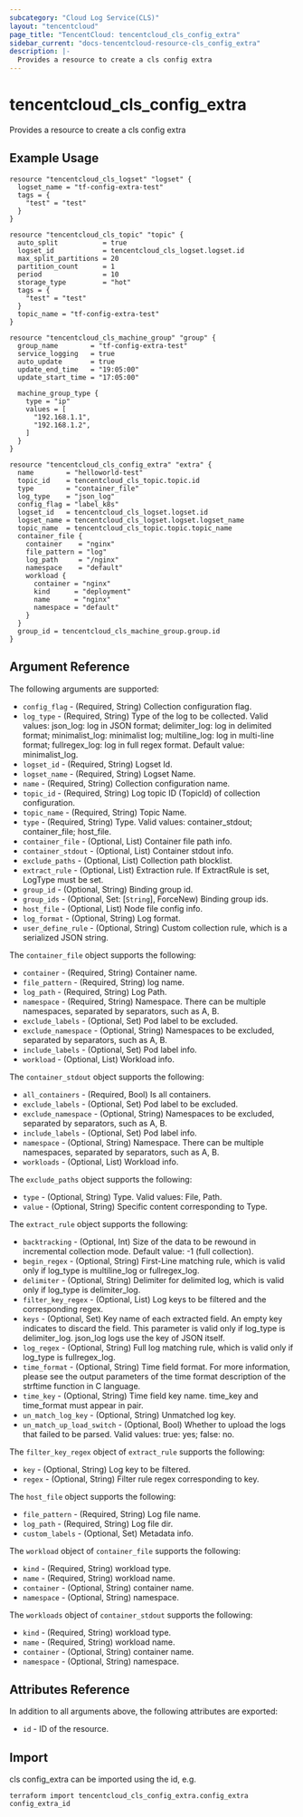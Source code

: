 ```yaml
---
subcategory: "Cloud Log Service(CLS)"
layout: "tencentcloud"
page_title: "TencentCloud: tencentcloud_cls_config_extra"
sidebar_current: "docs-tencentcloud-resource-cls_config_extra"
description: |-
  Provides a resource to create a cls config extra
---
```


# tencentcloud_cls_config_extra

Provides a resource to create a cls config extra

## Example Usage

```hcl
resource "tencentcloud_cls_logset" "logset" {
  logset_name = "tf-config-extra-test"
  tags = {
    "test" = "test"
  }
}

resource "tencentcloud_cls_topic" "topic" {
  auto_split           = true
  logset_id            = tencentcloud_cls_logset.logset.id
  max_split_partitions = 20
  partition_count      = 1
  period               = 10
  storage_type         = "hot"
  tags = {
    "test" = "test"
  }
  topic_name = "tf-config-extra-test"
}

resource "tencentcloud_cls_machine_group" "group" {
  group_name        = "tf-config-extra-test"
  service_logging   = true
  auto_update       = true
  update_end_time   = "19:05:00"
  update_start_time = "17:05:00"

  machine_group_type {
    type = "ip"
    values = [
      "192.168.1.1",
      "192.168.1.2",
    ]
  }
}

resource "tencentcloud_cls_config_extra" "extra" {
  name        = "helloworld-test"
  topic_id    = tencentcloud_cls_topic.topic.id
  type        = "container_file"
  log_type    = "json_log"
  config_flag = "label_k8s"
  logset_id   = tencentcloud_cls_logset.logset.id
  logset_name = tencentcloud_cls_logset.logset.logset_name
  topic_name  = tencentcloud_cls_topic.topic.topic_name
  container_file {
    container    = "nginx"
    file_pattern = "log"
    log_path     = "/nginx"
    namespace    = "default"
    workload {
      container = "nginx"
      kind      = "deployment"
      name      = "nginx"
      namespace = "default"
    }
  }
  group_id = tencentcloud_cls_machine_group.group.id
}
```

## Argument Reference

The following arguments are supported:

* `config_flag` - (Required, String) Collection configuration flag.
* `log_type` - (Required, String) Type of the log to be collected. Valid values: json_log: log in JSON format; delimiter_log: log in delimited format; minimalist_log: minimalist log; multiline_log: log in multi-line format; fullregex_log: log in full regex format. Default value: minimalist_log.
* `logset_id` - (Required, String) Logset Id.
* `logset_name` - (Required, String) Logset Name.
* `name` - (Required, String) Collection configuration name.
* `topic_id` - (Required, String) Log topic ID (TopicId) of collection configuration.
* `topic_name` - (Required, String) Topic Name.
* `type` - (Required, String) Type. Valid values: container_stdout; container_file; host_file.
* `container_file` - (Optional, List) Container file path info.
* `container_stdout` - (Optional, List) Container stdout info.
* `exclude_paths` - (Optional, List) Collection path blocklist.
* `extract_rule` - (Optional, List) Extraction rule. If ExtractRule is set, LogType must be set.
* `group_id` - (Optional, String) Binding group id.
* `group_ids` - (Optional, Set: [`String`], ForceNew) Binding group ids.
* `host_file` - (Optional, List) Node file config info.
* `log_format` - (Optional, String) Log format.
* `user_define_rule` - (Optional, String) Custom collection rule, which is a serialized JSON string.

The `container_file` object supports the following:

* `container` - (Required, String) Container name.
* `file_pattern` - (Required, String) log name.
* `log_path` - (Required, String) Log Path.
* `namespace` - (Required, String) Namespace. There can be multiple namespaces, separated by separators, such as A, B.
* `exclude_labels` - (Optional, Set) Pod label to be excluded.
* `exclude_namespace` - (Optional, String) Namespaces to be excluded, separated by separators, such as A, B.
* `include_labels` - (Optional, Set) Pod label info.
* `workload` - (Optional, List) Workload info.

The `container_stdout` object supports the following:

* `all_containers` - (Required, Bool) Is all containers.
* `exclude_labels` - (Optional, Set) Pod label to be excluded.
* `exclude_namespace` - (Optional, String) Namespaces to be excluded, separated by separators, such as A, B.
* `include_labels` - (Optional, Set) Pod label info.
* `namespace` - (Optional, String) Namespace. There can be multiple namespaces, separated by separators, such as A, B.
* `workloads` - (Optional, List) Workload info.

The `exclude_paths` object supports the following:

* `type` - (Optional, String) Type. Valid values: File, Path.
* `value` - (Optional, String) Specific content corresponding to Type.

The `extract_rule` object supports the following:

* `backtracking` - (Optional, Int) Size of the data to be rewound in incremental collection mode. Default value: -1 (full collection).
* `begin_regex` - (Optional, String) First-Line matching rule, which is valid only if log_type is multiline_log or fullregex_log.
* `delimiter` - (Optional, String) Delimiter for delimited log, which is valid only if log_type is delimiter_log.
* `filter_key_regex` - (Optional, List) Log keys to be filtered and the corresponding regex.
* `keys` - (Optional, Set) Key name of each extracted field. An empty key indicates to discard the field. This parameter is valid only if log_type is delimiter_log. json_log logs use the key of JSON itself.
* `log_regex` - (Optional, String) Full log matching rule, which is valid only if log_type is fullregex_log.
* `time_format` - (Optional, String) Time field format. For more information, please see the output parameters of the time format description of the strftime function in C language.
* `time_key` - (Optional, String) Time field key name. time_key and time_format must appear in pair.
* `un_match_log_key` - (Optional, String) Unmatched log key.
* `un_match_up_load_switch` - (Optional, Bool) Whether to upload the logs that failed to be parsed. Valid values: true: yes; false: no.

The `filter_key_regex` object of `extract_rule` supports the following:

* `key` - (Optional, String) Log key to be filtered.
* `regex` - (Optional, String) Filter rule regex corresponding to key.

The `host_file` object supports the following:

* `file_pattern` - (Required, String) Log file name.
* `log_path` - (Required, String) Log file dir.
* `custom_labels` - (Optional, Set) Metadata info.

The `workload` object of `container_file` supports the following:

* `kind` - (Required, String) workload type.
* `name` - (Required, String) workload name.
* `container` - (Optional, String) container name.
* `namespace` - (Optional, String) namespace.

The `workloads` object of `container_stdout` supports the following:

* `kind` - (Required, String) workload type.
* `name` - (Required, String) workload name.
* `container` - (Optional, String) container name.
* `namespace` - (Optional, String) namespace.

## Attributes Reference

In addition to all arguments above, the following attributes are exported:

* `id` - ID of the resource.



## Import

cls config_extra can be imported using the id, e.g.

```
terraform import tencentcloud_cls_config_extra.config_extra config_extra_id
```

